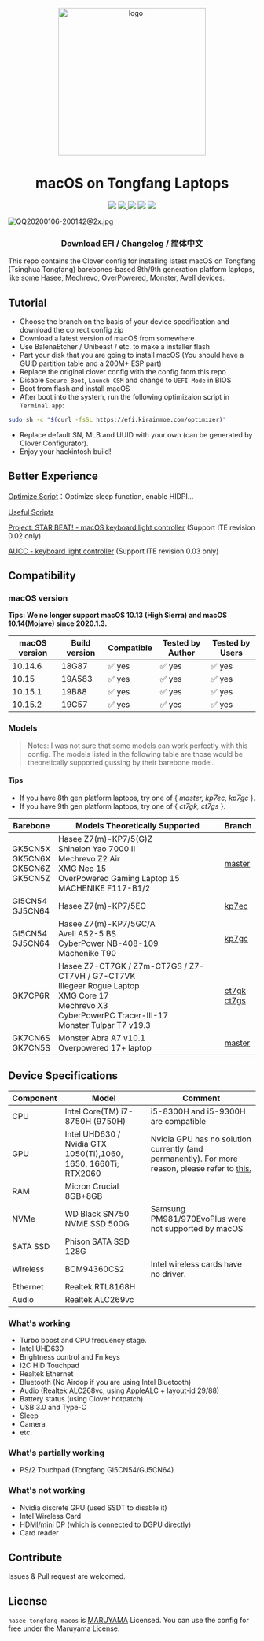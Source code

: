 <p align="center">

<img src="https://i.loli.net/2020/01/06/6ZNseqdxyGVlwPb.png" width="300px" alt="logo">

</p>

<h1 align="center">macOS on Tongfang Laptops</h1>

<p align="center">
<img src="https://img.shields.io/badge/build-passing-brightgreen.svg"/> 
<a href="https://aya-buildbot.kirainmoe.com">
    <img src="https://img.shields.io/badge/download-release-blue.svg"/> 
</a>
<img src="https://img.shields.io/badge/coverage-98%25-brightgreen.svg"/> <img src="https://img.shields.io/badge/macOS_version-10.15.2-9cf.svg"/> <img src="https://img.shields.io/badge/built_by-Yume_Maruyama-ff69b4.svg"/> 
</p>

![QQ20200106-200142@2x.jpg](https://i.loli.net/2020/01/06/jHEMaG3wPbiKWc2.jpg)

<h3 align="center">
    <a href="https://efi.kirainmoe.com/">Download EFI</a> /
    <a href="https://github.com/kirainmoe/hasee-tongfang-macos/blob/master/Changelog.md">Changelog</a> / <a href="https://github.com/kirainmoe/hasee-tongfang-macos/blob/master/README.md">简体中文</a>
</h3>

This repo contains the Clover config for installing latest macOS on Tongfang (Tsinghua Tongfang) barebones-based 8th/9th generation platform laptops, like some Hasee, Mechrevo, OverPowered, Monster, Avell devices.

## Tutorial

- Choose the branch on the basis of your device specification and download the correct config zip
- Download a latest version of macOS from somewhere
- Use BalenaEtcher / Unibeast / etc. to make a installer flash
- Part your disk that you are going to install macOS (You should have a GUID partition table and a 200M+ ESP part)
- Replace the original clover config with the config from this repo
- Disable `Secure Boot`, `Launch CSM` and change to `UEFI Mode` in BIOS
- Boot from flash and install macOS
- After boot into the system, run the following optimizaion script in `Terminal.app`:

```bash
sudo sh -c "$(curl -fsSL https://efi.kirainmoe.com/optimizer)"
```

- Replace default SN, MLB and UUID with your own (can be generated by Clover Configurator).
- Enjoy your hackintosh build!

## Better Experience

[Optimize Script](https://hackintosh.kirainmoe.com/an-zhuang-hou/an-zhuang-hou-de-chang-jian-wen-ti-jie-da#postinstall-you-hua-jiao-ben-shi-shen-me-wei-shen-me-xu-yao-zhi-hang-ta)：Optimize sleep function, enable HIDPI...

[Useful Scripts](https://hackintosh.kirainmoe.com/an-zhuang-hou/chang-yong-ming-ling-he-you-hua)

[Project: STAR BEAT! - macOS keyboard light controller](https://github.com/kirainmoe/project-starbeat/releases) (Support ITE revision 0.02 only)

[AUCC - keyboard light controller](https://github.com/rodgomesc/avell-unofficial-control-center) (Support ITE revision 0.03 only)


## Compatibility

### macOS version

**Tips: We no longer support macOS 10.13 (High Sierra) and macOS 10.14(Mojave) since 2020.1.3.**

| macOS version | Build version | Compatible | Tested by Author | Tested by Users |
|-------|---------|--------|------------|----------|
| 10.14.6 | 18G87 | ✅ yes  | ✅ yes  | ✅ yes  |
| 10.15   | 19A583 | ✅ yes  | ✅ yes  | ✅ yes  |
| 10.15.1 | 19B88 | ✅ yes  | ✅ yes  | ✅ yes  |
| 10.15.2 | 19C57 | ✅ yes  | ✅ yes  | ✅ yes  |

### Models

> Notes: I was not sure that some models can work perfectly with this config. The models listed in the following table are those would be theoretically supported gussing by their barebone model.

#### Tips

- If you have 8th gen platform laptops, try one of { *master, kp7ec, kp7gc* }.
-  If you have 9th gen platform laptops, try one of { *ct7gk, ct7gs* }.

| Barebone | Models Theoretically Supported | Branch |
|-----|------|-----|
| GK5CN5X <br> GK5CN6X <br> GK5CN6Z <br> GK5CN5Z | Hasee Z7(m)-KP7/5(G)Z <br> Shinelon Yao 7000 II <br> Mechrevo Z2 Air <br>XMG Neo 15<br>OverPowered Gaming Laptop 15<br>MACHENIKE F117-B1/2 | [master](https://github.com/kirainmoe/hasee-tongfang-macos) | 
| GI5CN54 <br> GJ5CN64 | Hasee Z7(m)-KP7/5EC | [kp7ec](https://github.com/kirainmoe/hasee-tongfang-macos/tree/kp7ec) |
| GI5CN54 <br> GJ5CN64 | Hasee Z7(m)-KP7/5GC/A<br>Avell A52-5 BS<br>CyberPower NB-408-109<br>Machenike T90 | [kp7gc](https://github.com/kirainmoe/hasee-tongfang-macos/tree/kp7gc) |
| GK7CP6R | Hasee Z7-CT7GK / Z7m-CT7GS / Z7-CT7VH / G7-CT7VK<br>Illegear Rogue Laptop<br>XMG Core 17<br>Mechrevo X3<br>CyberPowerPC Tracer-III-17<br>Monster Tulpar T7 v19.3  | [ct7gk](https://github.com/kirainmoe/hasee-tongfang-macos/tree/ct7gk) <br> [ct7gs](https://github.com/kirainmoe/hasee-tongfang-macos/tree/ct7gs) |
| GK7CN6S<br>GK7CN5S | Monster Abra A7 v10.1 <br>Overpowered 17+ laptop  | [master](https://github.com/kirainmoe/hasee-tongfang-macos) |

## Device Specifications

| Component | Model | Comment |
|--|--|---|
| CPU | Intel Core(TM) i7-8750H (9750H)  | i5-8300H and i5-9300H are compatible |
| GPU | Intel UHD630 / Nvidia GTX 1050(Ti),1060, 1650, 1660Ti; RTX2060 | Nvidia GPU has no solution currently (and permanently). For more reason, please refer to [this.](https://github.com/kirainmoe/hasee-tongfang-macos/wiki/%E5%AE%89%E8%A3%85%E5%90%8E%E7%9A%84%E5%B8%B8%E8%A7%81%E9%97%AE%E9%A2%98%E8%A7%A3%E7%AD%94#%E9%82%A3%E4%B8%BA%E4%BB%80%E4%B9%88%E7%8B%AC%E6%98%BE%E6%97%A0%E6%B3%95%E9%A9%B1%E5%8A%A8) |
| RAM | Micron Crucial 8GB+8GB | |
| NVMe | WD Black SN750 NVME SSD 500G | Samsung PM981/970EvoPlus were not supported by macOS | 
| SATA SSD | Phison SATA SSD 128G | | 
| Wireless | BCM94360CS2 | Intel wireless cards have no driver. |
| Ethernet | Realtek RTL8168H | |
| Audio | Realtek ALC269vc | |

### What's working

- Turbo boost and CPU frequency stage.
- Intel UHD630
- Brightness control and Fn keys
- I2C HID Touchpad
- Realtek Ethernet
- Bluetooth (No Airdop if you are using Intel Bluetooth)
- Audio (Realtek ALC268vc, using AppleALC + layout-id 29/88)
- Battery status (using Clover hotpatch)
- USB 3.0 and Type-C
- Sleep
- Camera
- etc.

### What's partially working

- PS/2 Touchpad (Tongfang GI5CN54/GJ5CN64)

### What's not working

- Nvidia discrete GPU (used SSDT to disable it)
- Intel Wireless Card
- HDMI/mini DP (which is connected to DGPU directly)
- Card reader

## Contribute

Issues & Pull request are welcomed.

## License

`hasee-tongfang-macos` is [MARUYAMA](https://github.com/kirainmoe/hasee-tongfang-macos/blob/master/LICENSE) Licensed. You can use the config for free under the Maruyama License.
